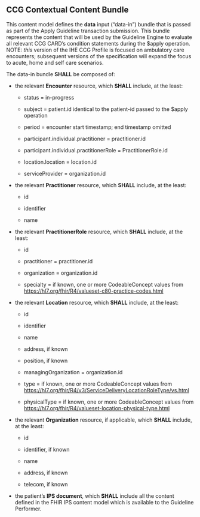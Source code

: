 ## CCG Contextual Content Bundle

This content model defines the **data** input (“data-in”) bundle that is
passed as part of the Apply Guideline transaction submission. This
bundle represents the content that will be used by the Guideline Engine
to evaluate all relevant CCG CARD’s condition statements during the
\$apply operation. NOTE: *this* version of the IHE CCG Profile is focused on ambulatory care encounters; subsequent versions of the specification will expand the focus to acute, home and self care scenarios.

The data-in bundle **SHALL** be composed of:

- the relevant **Encounter** resource, which **SHALL** include, at the
  least:

  - status = in-progress

  - subject = patient.id identical to the patient-id passed to the
    \$apply operation

  - period = encounter start timestamp; end timestamp omitted

  - participant.individual.practitioner = practitioner.id

  - participant.individual.practitionerRole = PractitionerRole.id 

  - location.location = location.id

  - serviceProvider = organization.id 

- the relevant **Practitioner** resource, which **SHALL**
  include, at the least:

  - id

  - identifier

  - name

- the relevant **PractitionerRole** resource, which
  **SHALL** include, at the least:

  - id

  - practitioner = practitioner.id

  - organization = organization.id

  - specialty = if known, one or more CodeableConcept values from
    <https://hl7.org/fhir/R4/valueset-c80-practice-codes.html>

- the relevant **Location** resource, which **SHALL**
  include, at the least:

  - id

  - identifier

  - name

  - address, if known

  - position, if known

  - managingOrganization = organization.id

  - type = if known, one or more CodeableConcept values from
    <https://hl7.org/fhir/R4/v3/ServiceDeliveryLocationRoleType/vs.html>

  - physicalType = if known, one or more CodeableConcept values from
    <https://hl7.org/fhir/R4/valueset-location-physical-type.html>

- the relevant **Organization** resource, if applicable, which **SHALL**
  include, at the least:

  - id

  - identifier, if known

  - name

  - address, if known

  - telecom, if known

- the patient’s **IPS document**, which **SHALL** include all the content
  defined in the FHIR IPS content model which is available to the Guideline
  Performer.
